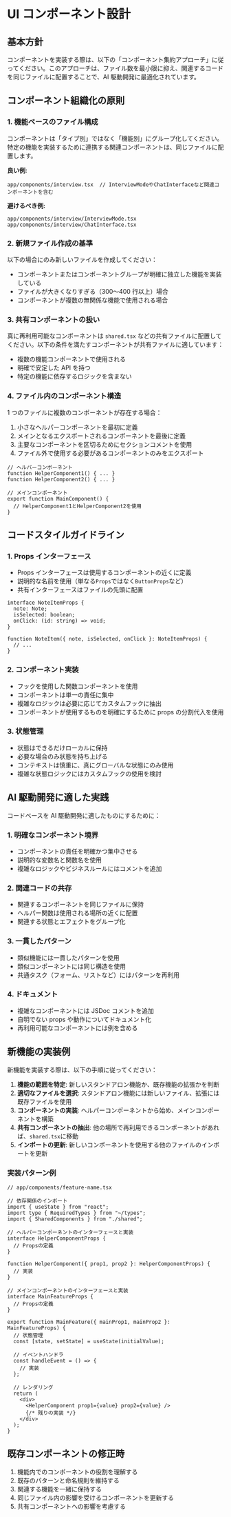 # UI コンポーネント設計

## 基本方針

コンポーネントを実装する際は、以下の「コンポーネント集約アプローチ」に従ってください。このアプローチは、ファイル数を最小限に抑え、関連するコードを同じファイルに配置することで、AI 駆動開発に最適化されています。

## コンポーネント組織化の原則

### 1. 機能ベースのファイル構成

コンポーネントは「タイプ別」ではなく「機能別」にグループ化してください。特定の機能を実装するために連携する関連コンポーネントは、同じファイルに配置します。

**良い例:**

```
app/components/interview.tsx  // InterviewModeやChatInterfaceなど関連コンポーネントを含む
```

**避けるべき例:**

```
app/components/interview/InterviewMode.tsx
app/components/interview/ChatInterface.tsx
```

### 2. 新規ファイル作成の基準

以下の場合にのみ新しいファイルを作成してください：

- コンポーネントまたはコンポーネントグループが明確に独立した機能を実装している
- ファイルが大きくなりすぎる（300〜400 行以上）場合
- コンポーネントが複数の無関係な機能で使用される場合

### 3. 共有コンポーネントの扱い

真に再利用可能なコンポーネントは `shared.tsx` などの共有ファイルに配置してください。以下の条件を満たすコンポーネントが共有ファイルに適しています：

- 複数の機能コンポーネントで使用される
- 明確で安定した API を持つ
- 特定の機能に依存するロジックを含まない

### 4. ファイル内のコンポーネント構造

1 つのファイルに複数のコンポーネントが存在する場合：

1. 小さなヘルパーコンポーネントを最初に定義
2. メインとなるエクスポートされるコンポーネントを最後に定義
3. 主要なコンポーネントを区切るためにセクションコメントを使用
4. ファイル外で使用する必要があるコンポーネントのみをエクスポート

```tsx
// ヘルパーコンポーネント
function HelperComponent1() { ... }
function HelperComponent2() { ... }

// メインコンポーネント
export function MainComponent() {
  // HelperComponent1とHelperComponent2を使用
}
```

## コードスタイルガイドライン

### 1. Props インターフェース

- Props インターフェースは使用するコンポーネントの近くに定義
- 説明的な名前を使用（単なる`Props`ではなく`ButtonProps`など）
- 共有インターフェースはファイルの先頭に配置

```tsx
interface NoteItemProps {
  note: Note;
  isSelected: boolean;
  onClick: (id: string) => void;
}

function NoteItem({ note, isSelected, onClick }: NoteItemProps) {
  // ...
}
```

### 2. コンポーネント実装

- フックを使用した関数コンポーネントを使用
- コンポーネントは単一の責任に集中
- 複雑なロジックは必要に応じてカスタムフックに抽出
- コンポーネントが使用するものを明確にするために props の分割代入を使用

### 3. 状態管理

- 状態はできるだけローカルに保持
- 必要な場合のみ状態を持ち上げる
- コンテキストは慎重に、真にグローバルな状態にのみ使用
- 複雑な状態ロジックにはカスタムフックの使用を検討

## AI 駆動開発に適した実践

コードベースを AI 駆動開発に適したものにするために：

### 1. 明確なコンポーネント境界

- コンポーネントの責任を明確かつ集中させる
- 説明的な変数名と関数名を使用
- 複雑なロジックやビジネスルールにはコメントを追加

### 2. 関連コードの共存

- 関連するコンポーネントを同じファイルに保持
- ヘルパー関数は使用される場所の近くに配置
- 関連する状態とエフェクトをグループ化

### 3. 一貫したパターン

- 類似機能には一貫したパターンを使用
- 類似コンポーネントには同じ構造を使用
- 共通タスク（フォーム、リストなど）にはパターンを再利用

### 4. ドキュメント

- 複雑なコンポーネントには JSDoc コメントを追加
- 自明でない props や動作についてドキュメント化
- 再利用可能なコンポーネントには例を含める

## 新機能の実装例

新機能を実装する際は、以下の手順に従ってください：

1. **機能の範囲を特定**: 新しいスタンドアロン機能か、既存機能の拡張かを判断
2. **適切なファイルを選択**: スタンドアロン機能には新しいファイル、拡張には既存ファイルを使用
3. **コンポーネントの実装**: ヘルパーコンポーネントから始め、メインコンポーネントを構築
4. **共有コンポーネントの抽出**: 他の場所で再利用できるコンポーネントがあれば、`shared.tsx`に移動
5. **インポートの更新**: 新しいコンポーネントを使用する他のファイルのインポートを更新

### 実装パターン例

```tsx
// app/components/feature-name.tsx

// 依存関係のインポート
import { useState } from "react";
import type { RequiredTypes } from "~/types";
import { SharedComponents } from "./shared";

// ヘルパーコンポーネントのインターフェースと実装
interface HelperComponentProps {
  // Propsの定義
}

function HelperComponent({ prop1, prop2 }: HelperComponentProps) {
  // 実装
}

// メインコンポーネントのインターフェースと実装
interface MainFeatureProps {
  // Propsの定義
}

export function MainFeature({ mainProp1, mainProp2 }: MainFeatureProps) {
  // 状態管理
  const [state, setState] = useState(initialValue);

  // イベントハンドラ
  const handleEvent = () => {
    // 実装
  };

  // レンダリング
  return (
    <div>
      <HelperComponent prop1={value} prop2={value} />
      {/* 残りの実装 */}
    </div>
  );
}
```

## 既存コンポーネントの修正時

1. 機能内でのコンポーネントの役割を理解する
2. 既存のパターンと命名規則を維持する
3. 関連する機能を一緒に保持する
4. 同じファイル内の影響を受けるコンポーネントを更新する
5. 共有コンポーネントへの影響を考慮する
